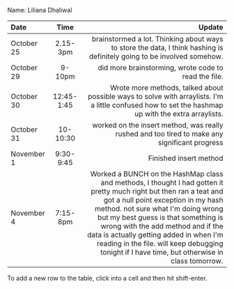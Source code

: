 Name: Liliana Dhaliwal

| Date       |    Time    |                                                                                                                                                                                                                                                                                                                                                                                                                    Update |
|:-----------|:----------:|--------------------------------------------------------------------------------------------------------------------------------------------------------------------------------------------------------------------------------------------------------------------------------------------------------------------------------------------------------------------------------------------------------------------------:|
| October 25 |  2.15-3pm  |                                                                                                                                                                                                                                                                                                    brainstormed a lot. Thinking about ways to store the data, I think hashing is definitely going to be involved somehow. |
| October 29 |   9-10pm   |                                                                                                                                                                                                                                                                                                                                                                      did more brainstorming, wrote code to read the file. |
| October 30 | 12:45-1:45 |                                                                                                                                                                                                                                                                       Wrote more methods, talked about possible ways to solve with arraylists. I'm a little confused how to set the hashmap up with the extra arraylists. |
| October 31 |  10-10:30  |                                                                                                                                                                                                                                                                                                                             worked on the insert method, was really rushed and too tired to make any significant progress |
| November 1 | 9:30-9:45  |                                                                                                                                                                                                                                                                                                                                                                                                    Finished insert method |
| November 4 |  7:15-8pm  | Worked a BUNCH on the HashMap class and methods, I thought I had gotten it pretty much right but then ran a teat and got a null point exception in my hash method. not sure what I'm doing wrong but my best guess is that something is wrong with the add method and if the data is actually getting added in when I'm reading in the file. will keep debugging tonight if I have time, but otherwise in class tomorrow. |


To add a new row to the table, click into a cell and then hit shift-enter.